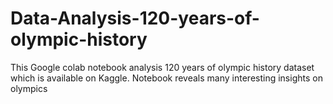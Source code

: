# Data-Analysis-120-years-of-olympic-history
This Google colab notebook analysis 120 years of olympic history dataset which is available on Kaggle. Notebook reveals many interesting insights on olympics
